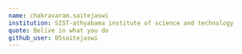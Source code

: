 ```yaml
---
name: chakravaram.saitejaswi 
institution: SIST-athyabama institute of science and technology 
quote: Belive in what you do 
github_user: 05saitejaswi
---
```

